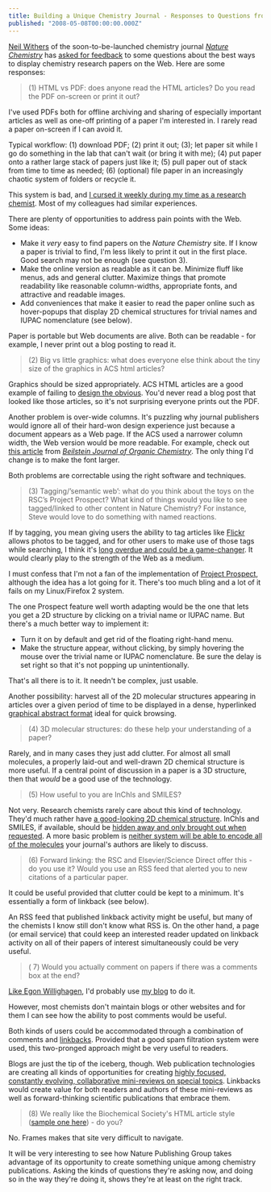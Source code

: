 ```yaml
---
title: Building a Unique Chemistry Journal - Responses to Questions from Nature Chemistry
published: "2008-05-08T00:00:00.000Z"
---
```


[Neil Withers](http://blogs.nature.com/thescepticalchymist/author/neil_withers/) of the soon-to-be-launched chemistry journal [*Nature Chemistry*](http://www.nature.com/nchem/index.html) has [asked for feedback](http://blogs.nature.com/thescepticalchymist/2008/05/jj_day_98_service_with_a_simpl.html) to some questions about the best ways to display chemistry research papers on the Web. Here are some responses:

> (1) HTML vs PDF: does anyone read the HTML articles? Do you read the PDF on-screen or print it out?

I've used PDFs both for offline archiving and sharing of especially important articles as well as one-off printing of a paper I'm interested in. I rarely read a paper on-screen if I can avoid it.

Typical workflow: (1) download PDF; (2) print it out; (3); let paper sit while I go do something in the lab that can't wait (or bring it with me); (4) put paper onto a rather large stack of papers just like it; (5) pull paper out of stack from time to time as needed; (6) (optional) file paper in an increasingly chaotic system of folders or recycle it.

This system is bad, and [I cursed it weekly during my time as a research chemist](/articles/2007/03/22/why-i-still-dont-use-connotea). Most of my colleagues had similar experiences.

There are plenty of opportunities to address pain points with the Web. Some ideas:

-  Make it *very* easy to find papers on the *Nature Chemistry* site. If I know a paper is trivial to find, I'm less likely to print it out in the first place. Good search may not be enough (see question 3).
-  Make the online version as readable as it can be. Minimize fluff like menus, ads and general clutter. Maximize things that promote readability like reasonable column-widths, appropriate fonts, and attractive and readable images.
-  Add conveniences that make it easier to read the paper online such as hover-popups that display 2D chemical structures for trivial names and IUPAC nomenclature (see below).

Paper is portable but Web documents are alive. Both can be readable - for example, I never print out a blog posting to read it.

> (2) Big vs little graphics: what does everyone else think about the tiny size of the graphics in ACS html articles?

Graphics should be sized appropriately. ACS HTML articles are a good example of failing to [design the obvious](/articles/2007/09/28/designing-the-obvious). You'd never read a blog post that looked like those articles, so it's not surprising everyone prints out the PDF.

Another problem is over-wide columns. It's puzzling why journal publishers would ignore all of their hard-won design experience just because a document appears as a Web page. If the ACS used a narrower column width, the Web version would be more readable. For example, check out [this article](http://www.beilstein-journals.org/bjoc/single/articleFullText.htm?vt=f&publicId=1860-5397-4-2&bpn=latest&dos=0) from [*Beilstein Journal of Organic Chemistry*](http://www.beilstein-journals.org/bjoc). The only thing I'd change is to make the font larger.

Both problems are correctable using the right software and techniques.

> (3) Tagging/’semantic web’: what do you think about the toys on the RSC’s Project Prospect? What kind of things would you like to see tagged/linked to other content in Nature Chemistry? For instance, Steve would love to do something with named reactions.

If by tagging, you mean giving users the ability to tag articles like [Flickr](http://flickr.com) allows photos to be tagged, and for other users to make use of those tags while searching, I think it's [long overdue and could be a game-changer](/articles/2007/01/18/collective-intelligence-and-the-dumbness-of-crowds). It would clearly play to the strength of the Web as a medium.

I must confess that I'm not a fan of the implementation of [Project Prospect](http://www.rsc.org/Publishing/Journals/ProjectProspect/FAQ.asp), although the idea has a lot going for it. There's too much bling and a lot of it fails on my Linux/Firefox 2 system.

The one Prospect feature well worth adapting would be the one that lets you get a 2D structure by clicking on a trivial name or IUPAC name. But there's a much better way to implement it:

-  Turn it on by default and get rid of the floating right-hand menu.
-  Make the structure appear, without clicking, by simply hovering the mouse over the trivial name or IUPAC nomenclature. Be sure the delay is set right so that it's not popping up unintentionally.

That's all there is to it. It needn't be complex, just usable.

Another possibility: harvest all of the 2D molecular structures appearing in articles over a given period of time to be displayed in a dense, hyperlinked [graphical abstract format](/articles/2006/12/11/hacking-molbank-creating-a-graphical-table-of-contents) ideal for quick browsing.

> (4) 3D molecular structures: do these help your understanding of a paper?

Rarely, and in many cases they just add clutter. For almost all small molecules, a properly laid-out and well-drawn 2D chemical structure is more useful. If a central point of discussion in a paper is a 3D structure, then that *would* be a good use of the technology.

> (5) How useful to you are InChIs and SMILES?

Not very. Research chemists rarely care about this kind of technology. They'd much rather have [a good-looking 2D chemical structure](/articles/2008/02/12/the-art-and-science-of-chemical-structure-diagrams-double-trouble). InChIs and SMILES, if available, should be [hidden away and only brought out when requested](/articles/2006/09/05/the-automatic-encoding-of-chemical-structures). A more basic problem is [neither system will be able to encode all of the molecules](/articles/tag/flexmol) your journal's authors are likely to discuss.

> (6) Forward linking: the RSC and Elsevier/Science Direct offer this - do you use it? Would you use an RSS feed that alerted you to new citations of a particular paper.

It could be useful provided that clutter could be kept to a minimum. It's essentially a form of linkback (see below).

An RSS feed that published linkback activity might be useful, but many of the chemists I know still don't know what RSS is. On the other hand, a page (or email service) that could keep an interested reader updated on linkback activity on all of their papers of interest simultaneously could be very useful.

>( 7) Would you actually comment on papers if there was a comments box at the end?

[Like Egon Willighagen](http://chem-bla-ics.blogspot.com/2008/05/re-what-should-nature-chemistry-paper.html), I'd probably use [my blog]() to do it.

However, most chemists don't maintain blogs or other websites and for them I can see how the ability to post comments would be useful.

Both kinds of users could be accommodated through a combination of comments and [linkbacks](http://en.wikipedia.org/wiki/Linkback). Provided that a good spam filtration system were used, this two-pronged approach might be very useful to readers.

Blogs are just the tip of the iceberg, though. Web publication technologies are creating all kinds of opportunities for creating [highly focused, constantly evolving, collaborative mini-reviews on special topics](/articles/2008/05/07/1908-and-all-that-the-long-tail-and-chemistry). Linkbacks would create value for both readers and authors of these mini-reviews as well as forward-thinking scientific publications that embrace them.

> (8) We really like the Biochemical Society's HTML article style ([sample one here](http://www.biochemj.org/bj/ev/381/0329/bj3810329_ev.htm)) - do you?

No. Frames makes that site very difficult to navigate.

It will be very interesting to see how Nature Publishing Group takes advantage of its opportunity to create something unique among chemistry publications. Asking the kinds of questions they're asking now, and doing so in the way they're doing it, shows they're at least on the right track.